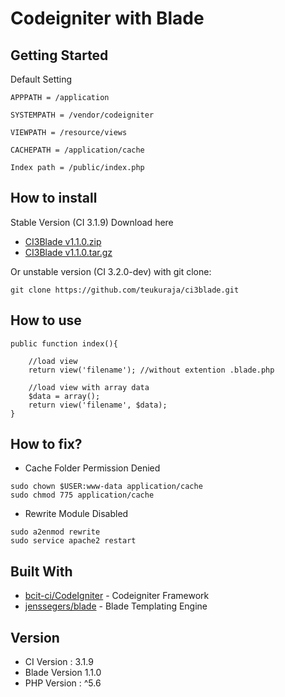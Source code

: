 Codeigniter with Blade
=====

## Getting Started


Default Setting
```
APPPATH = /application

SYSTEMPATH = /vendor/codeigniter

VIEWPATH = /resource/views

CACHEPATH = /application/cache

Index path = /public/index.php
```

## How to install
Stable Version (CI 3.1.9) Download here 
* [CI3Blade v1.1.0.zip](https://github.com/teukuraja/ci3blade/archive/v1.1.0.zip)
* [CI3Blade v1.1.0.tar.gz](https://github.com/teukuraja/ci3blade/archive/v1.1.0.tar.gz)

Or unstable version (CI 3.2.0-dev) with git clone:
```
git clone https://github.com/teukuraja/ci3blade.git
```
## How to use
```
public function index(){

	//load view
	return view('filename'); //without extention .blade.php

	//load view with array data
	$data = array();
	return view('filename', $data);
}
```

## How to fix?
* Cache Folder Permission Denied
```
sudo chown $USER:www-data application/cache
sudo chmod 775 application/cache
```

* Rewrite Module Disabled
```
sudo a2enmod rewrite
sudo service apache2 restart
```

## Built With

* [bcit-ci/CodeIgniter](https://github.com/bcit-ci/CodeIgniter/) - Codeigniter Framework
* [jenssegers/blade](https://github.com/jenssegers/blade) - Blade Templating Engine

## Version

* CI Version : 3.1.9 
* Blade Version 1.1.0
* PHP Version : ^5.6
